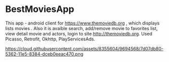 # BestMoviesApp

This app - android client for https://www.themoviedb.org , which displays lists movies . 
Also it is avaible search, add/remove movie to favorites list, 
view detail movie and actors, login to site http://themoviedb.org. 
Used Picasso, Retrofit, Okhttp, PlayServicesAds.

https://cloud.githubusercontent.com/assets/8355604/9694568/7d07db80-5362-11e5-8384-dceb0eeac470.png
